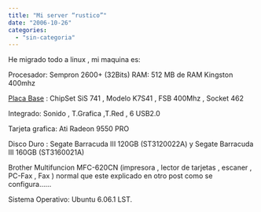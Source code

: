```yaml
---
title: "Mi server “rustico”"
date: "2006-10-26"
categories: 
  - "sin-categoria"
---
```


He migrado todo a linux , mi maquina es:

Procesador: Sempron 2600+ (32Bits) RAM: 512 MB de RAM Kingston 400mhz

[Placa Base](https://www.asrock.com/product/K7S41.htm) : ChipSet SiS 741 , Modelo K7S41 , FSB 400Mhz , Socket 462

Integrado: Sonido , T.Grafica ,T.Red , 6 USB2.0

Tarjeta grafica: Ati Radeon 9550 PRO

Disco Duro : Segate Barracuda III 120GB (ST3120022A) y Segate Barracuda III 160GB (ST3160021A)

Brother Multifuncion MFC-620CN (impresora , lector de tarjetas , escaner , PC-Fax , Fax ) normal que este explicado en otro post como se configura......

Sistema Operativo: Ubuntu 6.06.1 LST.
